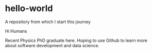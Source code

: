 # hello-world
A repository from which I start this journey

Hi Humans

Recent Physics PhD graduate here. Hoping to use Github to learn more about software development and data science.
